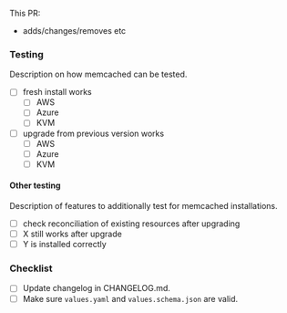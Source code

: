 <!--
Not all PRs will require all tests to be carried out. Delete where appropriate.
-->

<!--
MODIFY THIS AFTER your new app repo is in https://github.com/giantswarm/github
@team-halo-engineers will be automatically requested for review once
this PR has been submitted. (But not for drafts)
-->

This PR:

- adds/changes/removes etc

### Testing

Description on how memcached can be tested.

- [ ] fresh install works
  - [ ] AWS
  - [ ] Azure
  - [ ] KVM
- [ ] upgrade from previous version works
  - [ ] AWS
  - [ ] Azure
  - [ ] KVM

#### Other testing

Description of features to additionally test for memcached installations.

- [ ] check reconciliation of existing resources after upgrading
- [ ] X still works after upgrade
- [ ] Y is installed correctly

<!--
Changelog must always be updated.
-->

### Checklist

- [ ] Update changelog in CHANGELOG.md.
- [ ] Make sure `values.yaml` and `values.schema.json` are valid.
